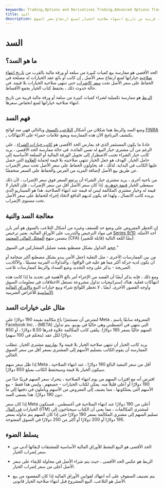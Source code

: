 ```yaml
---
keywords: Trading,Options and Derivatives Trading,Advanced Options Trading Concepts,Options and Derivatives,Advanced Concepts
title: السد
description: الحد الأقصى هو ممارسة بيع كميات كبيرة من سلعة أو ورقة مالية قريبة من تاريخ انتهاء صلاحية الخيار لمنع ارتفاع سعر السوق.
---
```


# السد
## ما هو السد؟

الحد الأقصى هو ممارسة بيع كميات كبيرة من سلعة أو ورقة مالية بالقرب من [تاريخ انتهاء صلاحية](/expirationdate) خياراتها لمنع ارتفاع سعر الأصل [.](/option) إن كاتب أو بائع عقد الخيارات له مصلحة في الحفاظ على سعر الأصل تحت [سعر الإضراب](/strikeprice) حتى تنتهي صلاحية الخيارات بلا قيمة. في حالة حدوث ذلك ، يحتفظ كتاب الخيار بجمع الأقساط.

[الربط](/pegging) هو ممارسة تكميلية لشراء كميات كبيرة من سلعة أو ورقة مالية قريبة من تاريخ انتهاء صلاحية خياراتها لمنع انخفاض سعرها.

## فهم السد

وضع السد والربط هما شكلان من أشكال [التلاعب بالسوق](/manipulation) وبالتالي فهي ضد لوائح [FINRA .](/finra) يكتشف البرنامج الآن هذه الممارسة ويضع علامات حمراء على الانتهاكات.

عادةً ما يكون المستثمر الذي قد يمارس الحد الأقصى هو [كاتب خيارات الشراء](/writer) ، على الرغم من أن مشتري خيار البيع له نفس الفائدة. في حالة ممارسة الحد الأقصى ، يريد كاتب خيار الشراء تجنب الاضطرار إلى تحويل الورقة المالية أو السلعة الأساسية إلى حامل الخيار. الهدف هو جعل الخيار تنتهي صلاحيته بلا قيمة لحماية [العلاوة](/premium) التي حصل عليها الكاتب في البداية. لذلك ، قد يحاولون الحفاظ على سعر الأصل تحت سعر الإضراب عن طريق بيع الأصل لإضافة المزيد من العرض والحفاظ على السعر منخفضًا.

من ناحية أخرى ، يريد مشتري خيار الشراء أن يرتفع السعر فوق سعر الإضراب ، لأن ذلك سيعطي الخيار [قيمة جوهرية](/intrinsicvalue). إذا كان سعر الأصل أقل من سعر الإضراب ، فإن الخيار لا قيمة له وخيار مشتري المكالمة ليس له قيمة عند انتهاء الصلاحية. هذا هو السيناريو الذي يريده كاتب الاتصال ، ولهذا قد يكون لديهم الدافع لاتخاذ إجراء للحفاظ على سعر الأصل تحت مستوى الإضراب.

## معالجة السد والنية

إن الحظر المفروض على وضع حد للسقف وغيره من أشكال التلاعب بالسوق هو أمر بارز في مواد الترخيص والتدريب على الأوراق المالية. يعتبر ترخيص [Series 9/10](/series9_10) أحد الأمثلة. يتضمن منهج [المحلل المالي المعتمد](/cfa) (CFA) أيضًا اللغة التالية (قابلة للتغيير):

>

[حجم](/volume) التداول بشكل مصطنع بقصد تضليل المشاركين في السوق."

>

من بين الممارسات الأخرى - مثل التعلية (جعل الأمن يبدو بشكل مصطنع أكثر ضخامة أو أن يكون لديه حركة أكثر مما هو عليه في الواقع) ، والتداولات المرتبة مسبقًا ، والأكاذيب الصريحة - يذكر على وجه التحديد وضع السداد والربط كممارسات تلاعب.

ومع ذلك ، فإنه يذكر أيضًا أن القصد من الإجراء أمر بالغ الأهمية في تحديد ما إذا كانت هذه انتهاكات فعلية. هناك استراتيجيات تداول مشروعة تستغل الاختلافات في معلومات السوق وأوجه القصور الأخرى. أيضًا ، لا تحظر اللوائح شراء وبيع خيارات البيع [والأوراق المالية الأساسية](/underlying-security) للأغراض الضريبية.

## مثال على خيارات السد

لنفترض أن مستثمرًا باع مكالمة بقيمة 190 دولارًا على Meta ، المعروفة سابقًا باسم Facebook Inc. ، (META) التي تنتهي في أغسطس وهي حاليًا في يونيو. يتم تداول السهم حاليًا بسعر 185 دولارًا. يتلقى كاتب المكالمة علاوة قدرها 8.50 دولارًا ، أو 850 دولارًا لكل عقد (يتحكم في 100 سهم).

يريد كاتب الخيار أن تنتهي صلاحية الخيار بلا قيمة ولا [يمارسه](/exercise) مشتري الخيار. تتطلب الممارسة أن يقوم الكاتب بتسليم الأسهم إلى المشتري بسعر أقل من سعر السوق الحالي.

إذا ظل سعر سهم Meta أقل من سعر التنفيذ البالغ 190 دولارًا ، عند انتهاء الصلاحية ، سيكون الخيار بلا قيمة وسيحتفظ الكاتب بمبلغ 850 دولارًا.

افترض أنه مع اقتراب السهم من يوم انتهاء الصلاحية ، يتحرك سعر السهم قريبًا جدًا من 190 دولارًا أو أعلى قليلاً منه. يمكن لكتاب الخيارات - جميعهم ، وليس هذا فقط - بيع الأسهم التي يمتلكونها ، مما يضيف إلى المعروض من الأسهم ويأملون في دفعها إلى ما دون 190 دولارًا. هذا يسمى السد.

إذا كان سعر Meta أعلى من 190 دولارًا عند انتهاء الصلاحية في أغسطس ، فستكون الخيارات [في المال](/inthemoney) (ITM) لمشتري المكالمات ، مما يعني أن الكتاب سيحتاجون إلى تسليم السهم إلى مشتري المكالمة بسعر 190 دولارًا حتى إذا كان السهم يتم تداوله بسعر 195 دولارًا أو 200 دولارًا أو أكثر من 250 دولارًا في السوق المفتوحة.

## يسلط الضوء

- الحد الأقصى هو البيع النشط للأوراق المالية الأساسية للمشتقات لإبقائها أدنى من سعر إضراب الخيار.

- الربط هو عكس الحد الأقصى ، حيث يتم شراء الأصل في محاولة للإبقاء على سعر الأصل أعلى من سعر إضراب الخيار.

- يتم تصنيف السقوف على أنه انتهاك لقوانين الأوراق المالية إذا كان المقصود من بيع الأصل هو التلاعب. البيع المشروع قبل انتهاء صلاحية الخيار قانوني.

